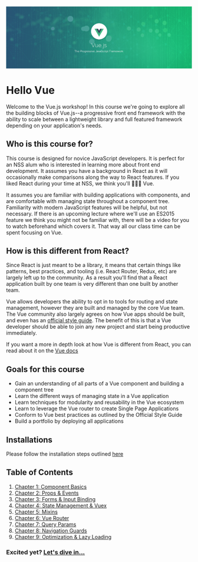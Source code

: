 ![Vue Logo](./images/vue-green-background.png)

# Hello Vue

Welcome to the Vue.js workshop! In this course we're going to explore all the building blocks of Vue.js--a progressive front end framework with the ability to scale between a lightweight library and full featured framework depending on your application's needs.

## Who is this course for?

This course is designed for novice JavaScript developers. It is perfect for an NSS alum who is interested in learning more about front end development. It assumes you have a background in React as it will occasionally make comparisons along the way to React features. If you liked React during your time at NSS, we think you'll 💚💚💚 Vue.

It assumes you are familiar with building applications with components, and are comfortable with managing state throughout a component tree. Familiarity with modern JavaScript features will be helpful, but not necessary. If there is an upcoming lecture where we'll use an ES2015 feature we think you might not be familiar with, there will be a video for you to watch beforehand which covers it. That way all our class time can be spent focusing on Vue.

## How is this different from React?

Since React is just meant to be a library, it means that certain things like patterns, best practices, and tooling (i.e. React Router, Redux, etc) are largely left up to the community. As a result you'll find that a React application built by one team is very different than one built by another team.

Vue allows developers the ability to opt in to tools for routing and state management, however they are built and managed by the core Vue team. The Vue community also largely agrees on how Vue apps should be built, and even has an [official style guide](https://vuejs.org/v2/style-guide/). The benefit of this is that a Vue developer should be able to join any new project and start being productive immediately.

If you want a more in depth look at how Vue is different from React, you can read about it on the [Vue docs](https://vuejs.org/v2/guide/comparison.html)

## Goals for this course

- Gain an understanding of all parts of a Vue component and building a component tree
- Learn the different ways of managing state in a Vue application
- Learn techniques for modularity and reusability in the Vue ecosystem
- Learn to leverage the Vue router to create Single Page Applications
- Conform to Vue best practices as outlined by the Official Style Guide
- Build a portfolio by deploying all applications

## Installations

Please follow the installation steps outlined [here](./chapters/Installs.md)

## Table of Contents

1. [Chapter 1: Component Basics](/chapters/Session_1.md)
1. [Chapter 2: Props & Events](/chapters/Session_2.md)
1. [Chapter 3: Forms & Input Binding](/chapters/Session_3.md)
1. [Chapter 4: State Management & Vuex](/chapters/Session_4.md)
1. [Chapter 5: Mixins](/chapters/Session_5.md)
1. [Chapter 6: Vue Router](/chapters/Session_6.md)
1. [Chapter 7: Query Params](/chapters/Session_7.md)
1. [Chapter 8: Navigation Guards](/chapters/Session_8.md)
1. [Chapter 9: Optimization & Lazy Loading](/chapters/Session_9.md)

### Excited yet? [Let's dive in...](./chapters/Session_1.md)
